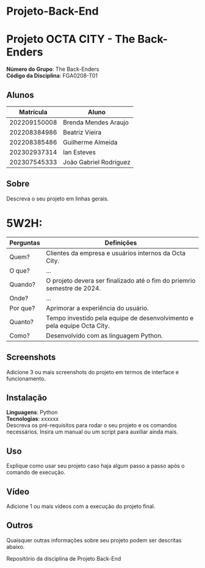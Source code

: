 # Projeto-Back-End

# Projeto OCTA CITY - The Back-Enders

**Número do Grupo**: The Back-Enders<br>
**Código da Disciplina**: FGA0208-T01<br>

## <strong>Alunos</strong>
|Matrícula | Aluno |
| -- | -- |
| 202209150008  |  Brenda Mendes Araujo |
| 202208384986  |  Beatriz Vieira |
| 202208385486  |  Guilherme Almeida |
| 202302937314  |  Ian Esteves |
| 202307545333  |  João Gabriel Rodriguez |

## <strong>Sobre</strong>
Descreva o seu projeto em linhas gerais. 

# <strong>5W2H:</strong>

Perguntas | Definições
--------------------------------|------------------------------------------------------------
Quem? | Clientes da empresa e usuários internos da Octa City. 
O que? | ...
Quando? | O projeto devera ser finalizado até o fim do priemrio semestre de 2024.
Onde? | ...
Por que? | Aprimorar a experiência do usuário.
Quanto? | Tempo investido pela equipe de desenvolvimento e pela equipe Octa City.
Como? | Desenvolvido com as linguagem Python.

## <strong>Screenshots</strong>
Adicione 3 ou mais screenshots do projeto em termos de interface e funcionamento.

## <strong>Instalação</strong>
**Linguagens**: Python<br>
**Tecnologias**: xxxxxx<br>
Descreva os pré-requisitos para rodar o seu projeto e os comandos necessários.
Insira um manual ou um script para auxiliar ainda mais.

## <strong>Uso</strong>
Explique como usar seu projeto caso haja algum passo a passo após o comando de execução.

## <strong>Vídeo</strong>
Adicione 1 ou mais vídeos com a execução do projeto final.

## <strong>Outros</strong>
Quaisquer outras informações sobre seu projeto podem ser descritas abaixo.


Repositório da disciplina de Projeto Back-End

